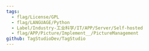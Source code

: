 ```yaml
---
tags:
  - flag/License/GPL
  - flag/LANGUAGE/Python
  - Label/Industry-工业科学/IT/APP/Server/Self-hosted
  - flag/APP/Picture/Implement__/PictureManagement
github: TagStudioDev/TagStudio
---
```

